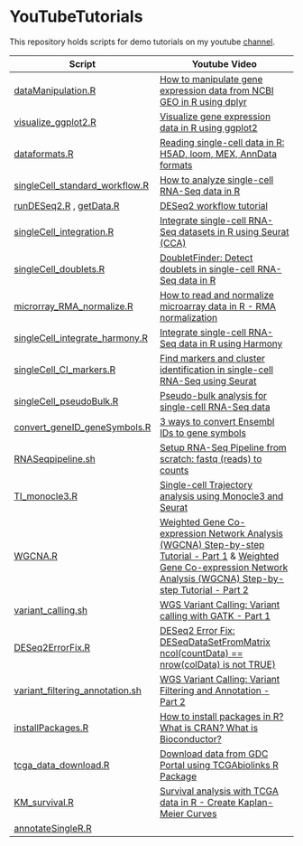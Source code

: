 # YouTubeTutorials


This repository holds scripts for demo tutorials on my youtube [channel](https://www.youtube.com/channel/UCnXs-Nq1dzMZQOKUHKW3rdw).

| Script | Youtube Video |
| --- | --- |
| [dataManipulation.R](https://github.com/kpatel427/YouTubeTutorials/blob/main/dataManipulation.R) | [How to manipulate gene expression data from NCBI GEO in R using dplyr](https://www.youtube.com/watch?v=4CkRXGWmAbU&t=1s) |
| [visualize_ggplot2.R](https://github.com/kpatel427/YouTubeTutorials/blob/main/visualize_ggplot2.R) | [Visualize gene expression data in R using ggplot2](https://www.youtube.com/watch?v=RukuTtiY4Sg&t=11s) |
| [dataformats.R](https://github.com/kpatel427/YouTubeTutorials/blob/main/dataformats.R) | [Reading single-cell data in R: H5AD, loom, MEX, AnnData formats](https://youtu.be/3xcTpqQzUwQ) |
| [singleCell_standard_workflow.R](https://github.com/kpatel427/YouTubeTutorials/blob/main/singleCell_standard_workflow.R) | [How to analyze single-cell RNA-Seq data in R](https://www.youtube.com/watch?v=5HBzgsz8qyk) |
| [runDESeq2.R](https://github.com/kpatel427/YouTubeTutorials/blob/main/runDESeq2.R) , [getData.R](https://github.com/kpatel427/YouTubeTutorials/blob/main/getData.R) | [DESeq2 workflow tutorial](https://youtu.be/OzNzO8qwwp0) |
| [singleCell_integration.R](https://github.com/kpatel427/YouTubeTutorials/blob/main/singleCell_integration.R) | [Integrate single-cell RNA-Seq datasets in R using Seurat (CCA)](https://youtu.be/HrbeaEJqKcY) |
| [singleCell_doublets.R](https://github.com/kpatel427/YouTubeTutorials/blob/main/singleCell_doublets.R)  |  [DoubletFinder: Detect doublets in single-cell RNA-Seq data in R](https://youtu.be/NqvAS4HgmrE) |
| [microrray_RMA_normalize.R](https://github.com/kpatel427/YouTubeTutorials/blob/main/microrray_RMA_normalize.R) | [How to read and normalize microarray data in R - RMA normalization](https://youtu.be/TtlvC67pdOM)|
| [singleCell_integrate_harmony.R](https://github.com/kpatel427/YouTubeTutorials/blob/main/singleCell_integrate_harmony.R) | [Integrate single-cell RNA-Seq data in R using Harmony](https://youtu.be/zEuqhiu341I) |
| [singleCell_CI_markers.R](https://github.com/kpatel427/YouTubeTutorials/blob/main/singleCell_CI_markers.R) | [Find markers and cluster identification in single-cell RNA-Seq using Seurat](https://youtu.be/1i6T9hpvwg0) |
| [singleCell_pseudoBulk.R](https://github.com/kpatel427/YouTubeTutorials/blob/main/singleCell_pseudoBulk.R) | [Pseudo-bulk analysis for single-cell RNA-Seq data](https://youtu.be/04gB2owLKus) |
| [convert_geneID_geneSymbols.R](https://github.com/kpatel427/YouTubeTutorials/blob/main/convert_geneID_geneSymbols.R) | [3 ways to convert Ensembl IDs to gene symbols](https://youtu.be/cWe359VnfaY) |
| [RNASeqpipeline.sh](https://github.com/kpatel427/YouTubeTutorials/blob/main/RNASeqpipeline.sh) | [Setup RNA-Seq Pipeline from scratch: fastq (reads) to counts](https://youtu.be/lG11JjovJHE)|
| [TI_monocle3.R](https://github.com/kpatel427/YouTubeTutorials/blob/main/TI_monocle3.R) | [Single-cell Trajectory analysis using Monocle3 and Seurat](https://youtu.be/iq4T_uzMFcY) |
| [WGCNA.R](https://github.com/kpatel427/YouTubeTutorials/blob/main/WGCNA.R) | [Weighted Gene Co-expression Network Analysis (WGCNA) Step-by-step Tutorial - Part 1](https://youtu.be/gYE59uEMXT4) & [Weighted Gene Co-expression Network Analysis (WGCNA) Step-by-step Tutorial - Part 2](https://youtu.be/mzXIxjPr_Mc) |
| [variant_calling.sh](https://github.com/kpatel427/YouTubeTutorials/blob/main/variant_calling.sh) | [WGS Variant Calling: Variant calling with GATK - Part 1](https://youtu.be/iHkiQvxyr5c) |
| [DESeq2ErrorFix.R](https://github.com/kpatel427/YouTubeTutorials/blob/main/DESeq2ErrorFix.R) | [DESeq2 Error Fix: DESeqDataSetFromMatrix ncol(countData) == nrow(colData) is not TRUE)](https://youtu.be/nks7ibkBud8) |
| [variant_filtering_annotation.sh](https://github.com/kpatel427/YouTubeTutorials/blob/main/variant_filtering_annotation.sh) | [WGS Variant Calling: Variant Filtering and Annotation - Part 2](https://youtu.be/XZ8scaScfjw) |
| [installPackages.R](https://github.com/kpatel427/YouTubeTutorials/blob/main/installPackages.R) | [How to install packages in R? What is CRAN? What is Bioconductor?](https://youtu.be/GM6MCBkVNtQ) |
| [tcga_data_download.R](https://github.com/kpatel427/YouTubeTutorials/blob/main/tcga_data_download.R) | [Download data from GDC Portal using TCGAbiolinks R Package](https://youtu.be/UWXv9dUpxNE) |
| [KM_survival.R](https://github.com/kpatel427/YouTubeTutorials/blob/main/KM_survival.R) | [Survival analysis with TCGA data in R - Create Kaplan-Meier Curves](https://youtu.be/DnygUTAZFmM) |
| [annotateSingleR.R](https://github.com/kpatel427/YouTubeTutorials/blob/main/annotateSingleR.R) | |
